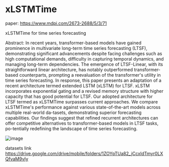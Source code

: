 # xLSTMTime

paper:
https://www.mdpi.com/2673-2688/5/3/71

xLSTMTime for time series forecasting

Abstract: In recent years, transformer-based models have gained prominence in multivariate long-term time series
forecasting (LTSF), demonstrating significant advancements despite facing challenges such as high computational demands,
difficulty in capturing temporal dynamics, and managing long-term dependencies. The emergence of LTSF-Linear, with its
straightforward linear architecture, has notably outperformed transformer-based counterparts, prompting a reevaluation
of the transformer's utility in time series forecasting. In response, this paper presents an adaptation of a recent
architecture termed extended LSTM (xLSTM) for LTSF. xLSTM incorporates exponential gating and a revised memory structure
with higher capacity that has good potential for LTSF. Our adopted architecture for LTSF termed as xLSTMTime surpasses
current approaches. We compare xLSTMTime's performance against various state-of-the-art models across multiple
real-world da-tasets, demonstrating superior forecasting capabilities. Our findings suggest that refined recurrent
architectures can offer competitive alternatives to transformer-based models in LTSF tasks, po-tentially redefining the
landscape of time series forecasting.

![image](https://github.com/user-attachments/assets/dbec9452-dd0f-432e-b1e1-22cffe6fcf8a)

datasets link
https://drive.google.com/drive/mobile/folders/1ZOYpTUa82_jCcxIdTmyr0LXQfvaM9vIy

